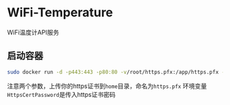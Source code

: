 # WiFi-Temperature
WiFi温度计API服务

## 启动容器
```sh
sudo docker run -d -p443:443 -p80:80 -v/root/https.pfx:/app/https.pfx -e HttpsCertPassword=yourpassword temp
```
注意两个参数，上传你的https证书到`home`目录，命名为`https.pfx`
环境变量`HttpsCertPassword`是传入https证书密码
